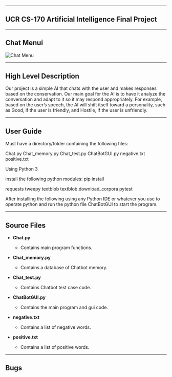 
---------
UCR CS-170 Artificial Intelligence  Final Project
------------

------
Chat Menui
--------

![Chat Menu](http://i.imgur.com/8LVSYu1.png)


----------
High Level Description
-----

Our project is a simple AI that chats with the user and makes responses based on the conservation. Our main goal for the AI is to have it analyze the conversation and adapt to it so it may respond appropriately. For example, based on the user’s speech, the AI will shift itself toward a personality, such as Good, if the user is friendly, and Hostile, if the user is unfriendly.

------
User Guide
---

Must have a directory/folder containing the following files:

Chat.py
Chat_memory.py
Chat_test.py
ChatBotGUI.py
negative.txt
positive.txt

Using Python 3

install the following python modules: pip install 

requests
tweepy
textblob
textblob.download_corpora
pytest

After installing the following using any Python IDE or whatever you use to operate python and run the python file ChatBotGUI to start the program.

-----
Source Files
-----

*   **Chat.py**

    * Contains main program functions.

*   **Chat_memory.py**

    * Contains a database of Chatbot memory.

*   **Chat_test.py**

    * Contains Chatbot test case code.

*   **ChatBotGUI.py**
   
    * Contains the main program and gui code.

*   **negative.txt**

    * Contains a list of negative words.

*   **positive.txt**

    * Contains a list of positive words.
    
-----
Bugs
-----
